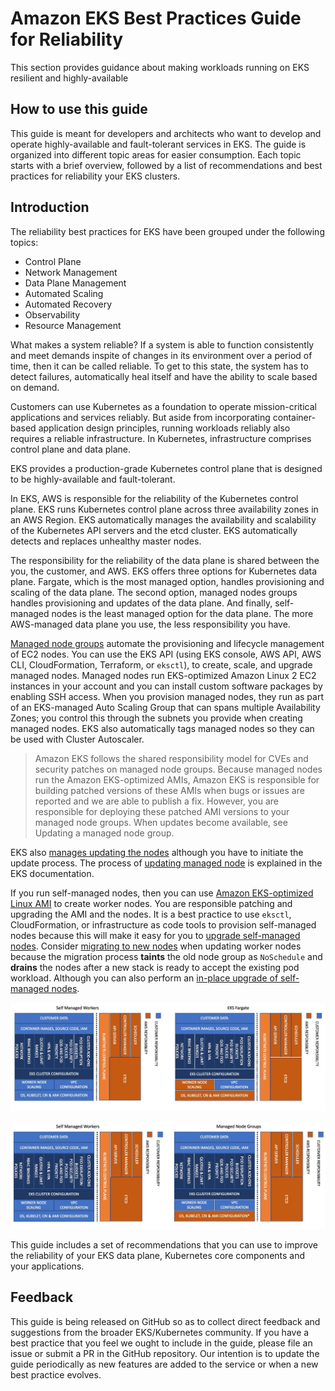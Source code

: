 # Amazon EKS Best Practices Guide for Reliability

This section provides guidance about making workloads running on EKS resilient and highly-available  


## How to use this guide

This guide is meant for developers and architects who want to develop and operate highly-available and fault-tolerant services in EKS. The guide is organized into different topic areas for easier consumption. Each topic starts with a brief overview, followed by a list of recommendations and best practices for reliability your EKS clusters.

## Introduction

The reliability best practices for EKS have been grouped under the following topics:
* Control Plane 
* Network Management
* Data Plane Management
* Automated Scaling
* Automated Recovery
* Observability
* Resource Management

What makes a system reliable? If a system is able to function consistently and meet demands inspite of changes in its environment over a period of time, then it can be called reliable. To get to this state, the system has to detect failures, automatically heal itself and have the ability to scale based on demand. 

Customers can use Kubernetes as a foundation to operate mission-critical applications and services reliably. But aside from incorporating container-based application design principles, running workloads reliably also requires a reliable infrastructure. In Kubernetes, infrastructure comprises control plane and data plane. 

EKS provides a production-grade Kubernetes control plane that is designed to be highly-available and fault-tolerant. 

In EKS, AWS is responsible for the reliability of the Kubernetes control plane. EKS runs Kubernetes control plane across three availability zones in an AWS Region. EKS automatically manages the availability and scalability of the Kubernetes API servers and the etcd cluster. EKS automatically detects and replaces unhealthy master nodes.

The responsibility for the reliability of the data plane is shared between the you, the customer, and AWS. EKS offers three options for Kubernetes data plane. Fargate, which is the most managed option, handles provisioning and scaling of the data plane. The second option, managed nodes groups handles provisioning and updates of the data plane. And finally, self-managed nodes is the least managed option for the data plane. The more AWS-managed data plane you use, the less responsibility you have.

[Managed node groups](https://docs.aws.amazon.com/eks/latest/userguide/managed-node-groups.html) automate the provisioning and lifecycle management of EC2 nodes. You can use the EKS API (using EKS console, AWS API, AWS CLI, CloudFormation, Terraform, or `eksctl`),  to create, scale, and upgrade managed nodes. Managed nodes run EKS-optimized Amazon Linux 2 EC2 instances in your account and you can install custom software packages by enabling SSH access. When you provision managed nodes, they run as part of an EKS-managed Auto Scaling Group that can spans multiple Availability Zones; you control this through the subnets you provide when creating managed nodes. EKS also automatically tags managed nodes so they can be used with Cluster Autoscaler. 
 
 > Amazon EKS follows the shared responsibility model for CVEs and security patches on managed node groups. Because managed nodes run the Amazon EKS-optimized AMIs, Amazon EKS is responsible for building patched versions of these AMIs when bugs or issues are reported and we are able to publish a fix. However, you are responsible for deploying these patched AMI versions to your managed node groups. When updates become available, see Updating a managed node group.

EKS also [manages updating the nodes](https://docs.aws.amazon.com/eks/latest/userguide/update-managed-node-group.html) although you have to initiate the update process. The process of [updating managed node](https://docs.aws.amazon.com/eks/latest/userguide/managed-node-update-behavior.html) is explained in the EKS documentation. 

If you run self-managed nodes, then you can use [Amazon EKS-optimized Linux AMI](https://docs.aws.amazon.com/eks/latest/userguide/eks-optimized-ami.html) to create worker nodes. You are responsible patching and upgrading the AMI and the nodes. It is a best practice to use `eksctl`, CloudFormation, or infrastructure as code tools to provision self-managed nodes because this will make it easy for you to [upgrade self-managed nodes](https://docs.aws.amazon.com/eks/latest/userguide/update-workers.html). Consider [migrating to new nodes](https://docs.aws.amazon.com/eks/latest/userguide/migrate-stack.html) when updating worker nodes because the migration process **taints** the old node group as `NoSchedule` and **drains** the nodes after a new stack is ready to accept the existing pod workload. Although you can also perform an [in-place upgrade of self-managed nodes](https://docs.aws.amazon.com/eks/latest/userguide/update-stack.html).

![Shared Responsibility Model - Fargate](./images/SRM-Fargate.jpeg)

![Shared Responsibility Model - MNG](./images/SRM-MNG.jpeg)

This guide includes a set of recommendations that you can use to improve the reliability of your EKS data plane, Kubernetes core components and your applications.

## Feedback
This guide is being released on GitHub so as to collect direct feedback and suggestions from the broader EKS/Kubernetes community. If you have a best practice that you feel we ought to include in the guide, please file an issue or submit a PR in the GitHub repository. Our intention is to update the guide periodically as new features are added to the service or when a new best practice evolves.

